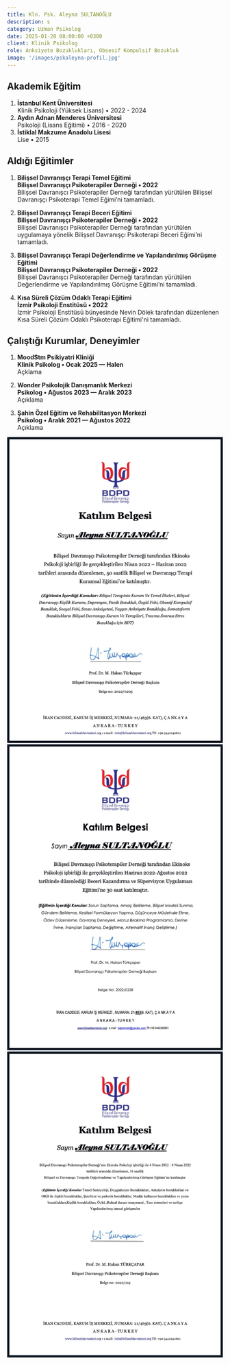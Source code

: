 ```yaml
---
title: Kln. Psk. Aleyna SULTANOĞLU
description: s
category: Uzman Psikolog
date: 2025-01-20 08:00:00 +0300
client: Klinik Psikolog
role: Anksiyete Bozuklukları, Obsesif Kompulsif Bozukluk
image: '/images/pskaleyna-profil.jpg'
---
```


## Akademik Eğitim
1. **İstanbul Kent Üniversitesi**<br>
Klinik Psikoloji (Yüksek Lisans) • 2022 - 2024
2. **Aydın Adnan Menderes Üniversitesi**<br>
Psikoloji (Lisans Eğitimi) • 2016 - 2020
3. **İstiklal Makzume Anadolu Lisesi**<br>
Lise • 2015

## Aldığı Eğitimler
1. **Bilişsel Davranışçı Terapi Temel Eğitimi**<br>
**Bilişsel Davranışçı Psikoterapiler Derneği • 2022**<br>
Bilişsel Davranışcı Psikoterapiler Derneği tarafından yürütülen Bilişsel Davranışçı Psikoterapi Temel Eğimi’ni tamamladı.

2. **Bilişsel Davranışçı Terapi Beceri Eğitimi**<br>
**Bilişsel Davranışçı Psikoterapiler Derneği • 2022**<br>
Bilişsel Davranışcı Psikoterapiler Derneği tarafından yürütülen uygulamaya yönelik Bilişsel Davranışçı Psikoterapi Beceri Eğimi’ni tamamladı.

3. **Bilişsel Davranışçı Terapi Değerlendirme ve Yapılandırılmış Görüşme Eğitimi**<br>
**Bilişsel Davranışçı Psikoterapiler Derneği • 2022**<br>
Bilişsel Davranışcı Psikoterapiler Derneği tarafından yürütülen Değerlendirme ve Yapılandırılmış Görüşme Eğitimi’ni tamamladı.

4. **Kısa Süreli Çözüm Odaklı Terapi Eğitimi**<br>
**İzmir Psikoloji Enstitüsü • 2022**<br>
İzmir Psikoloji Enstitüsü bünyesinde Nevin Dölek tarafından düzenlenen Kısa Süreli Çözüm Odaklı Psikoterapi Eğitimi'ni tamamladı.


## Çalıştığı Kurumlar, Deneyimler
1. **MoodStm Psikiyatri Kliniği**<br>
**Klinik Psikolog • Ocak 2025 — Halen**<br>
Açklama

2. **Wonder Psikolojik Danışmanlık Merkezi**<br>
**Psikolog • Ağustos 2023 — Aralık 2023**<br>
Açıklama

3. **Şahin Özel Eğitim ve Rehabilitasyon Merkezi**<br>
**Psikolog • Aralık 2021 — Ağustos 2022**<br>
Açıklama

<div class="gallery-box">
  <div class="gallery">
    <img src="/images/aleyna-bdt-3.jpg" loading="lazy" alt="Klinik Psikolog Aleyna Sultanoğlu Bilişsel Davranışçı Psikoterapi Temel Eğitim Sertifikası">
    <img src="/images/aleyna-bdt-2.jpg" loading="lazy" alt="Klinik Psikolog Aleyna Sultanoğlu Bilişsel Davranışçı Psikoterapi Beceri Eğitimi Sertifikası">
    <img src="/images/aleyna-bdt-1.jpg" loading="lazy" alt="Klinik Psikolog Aleyna Sultanoğlu Bilişsel Davranışçı Psikoterapi Değerlendirme ve Tanı Eğitimi Sertifikası">
  </div>
</div>
